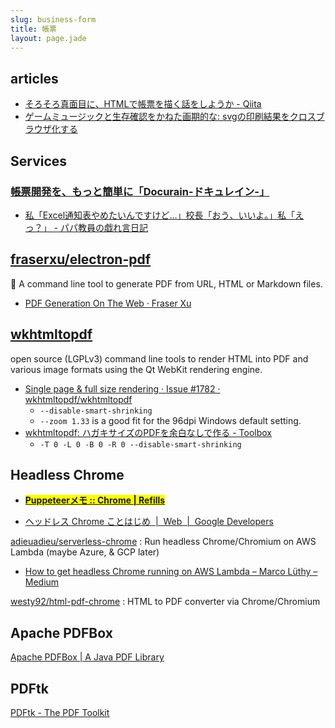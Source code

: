 ```yaml
---
slug: business-form
title: 帳票
layout: page.jade
---
```


## articles

- [そろそろ真面目に、HTMLで帳票を描く話をしようか \- Qiita](http://qiita.com/cognitom/items/d39d5f19054c8c8fd592)
- [ゲームミュージックと生存確認をかねた画期的な: svgの印刷結果をクロスブラウザ化する](http://defghi1977-onblog.blogspot.jp/2013/04/svg.html)


## Services

### [帳票開発を、もっと簡単に「Docurain\-ドキュレイン\-」](http://site.docurain.jp/)
- [私「Excel通知表やめたいんですけど…」校長「おう、いいよ。」私「えっ？」 \- パパ教員の戯れ言日記](http://blog.edunote.jp/entry/2018/01/13/155921)


## [fraserxu/electron\-pdf](https://github.com/fraserxu/electron-pdf)
📄 A command line tool to generate PDF from URL, HTML or Markdown files.

- [PDF Generation On The Web · Fraser Xu](https://fraserxu.me/2015/08/20/pdf-generation-on-the-web/)


## [wkhtmltopdf](https://wkhtmltopdf.org/)
open source (LGPLv3) command line tools to render HTML into PDF and various image formats using the Qt WebKit rendering engine.

- [Single page & full size rendering · Issue \#1782 · wkhtmltopdf/wkhtmltopdf](https://github.com/wkhtmltopdf/wkhtmltopdf/issues/1782)
  - `--disable-smart-shrinking`
  - `--zoom 1.33` is a good fit for the 96dpi Windows default setting.
- [wkhtmltopdf: ハガキサイズのPDFを余白なしで作る \- Toolbox](http://d.hatena.ne.jp/m0t0m0t0/20151114/1447488492)
  - `-T 0 -L 0 -B 0 -R 0 --disable-smart-shrinking`


## Headless Chrome

- <mark>__[Puppeteerメモ :: Chrome \| Refills](https://syon.github.io/refills/rid/1516155/)__</mark>

- [ヘッドレス Chrome ことはじめ  \|  Web  \|  Google Developers](https://developers.google.com/web/updates/2017/04/headless-chrome?hl=ja)

[adieuadieu/serverless\-chrome](https://github.com/adieuadieu/serverless-chrome)
: Run headless Chrome/Chromium on AWS Lambda \(maybe Azure, & GCP later\)
- [How to get headless Chrome running on AWS Lambda – Marco Lüthy – Medium](https://medium.com/@marco.luethy/running-headless-chrome-on-aws-lambda-fa82ad33a9eb)

[westy92/html\-pdf\-chrome](https://github.com/westy92/html-pdf-chrome)
: HTML to PDF converter via Chrome/Chromium

## Apache PDFBox
[Apache PDFBox \| A Java PDF Library](https://pdfbox.apache.org/)


## PDFtk
[PDFtk \- The PDF Toolkit](https://www.pdflabs.com/tools/pdftk-the-pdf-toolkit/)
